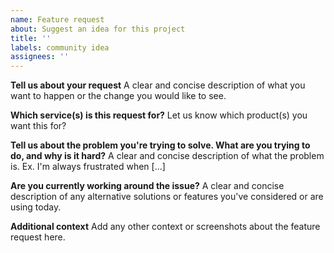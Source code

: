 ```yaml
---
name: Feature request
about: Suggest an idea for this project
title: ''
labels: community idea
assignees: ''
---
```


**Tell us about your request**
A clear and concise description of what you want to happen or the change you would like to see.

**Which service(s) is this request for?**
Let us know which product(s) you want this for?

**Tell us about the problem you're trying to solve. What are you trying to do, and why is it hard?**
A clear and concise description of what the problem is. Ex. I'm always frustrated when [...]

**Are you currently working around the issue?**
A clear and concise description of any alternative solutions or features you've considered or are using today.

**Additional context**
Add any other context or screenshots about the feature request here.